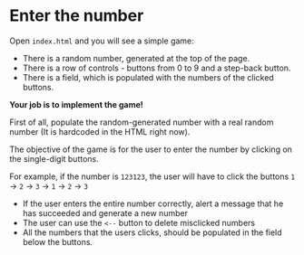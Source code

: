 # Enter the number

Open `index.html` and you will see a simple game:

* There is a random number, generated at the top of the page.
* There is a row of controls - buttons from 0 to 9 and a step-back button.
* There is a field, which is populated with the numbers of the clicked buttons.

__Your job is to implement the game!__

First of all, populate the random-generated number with a real random number (It is hardcoded in the HTML right now).

The objective of the game is for the user to enter the number by clicking on the single-digit buttons.

For example, if the number is `123123`, the user will have to click the buttons `1` -> `2` -> `3` -> `1` -> `2` -> `3`

* If the user enters the entire number correctly, alert a message that he has succeeded and generate a new number
* The user can use the `<--` button to delete misclicked numbers
* All the numbers that the users clicks, should be populated in the field below the buttons.
